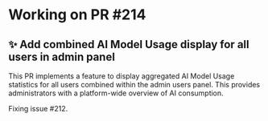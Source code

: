 # Working on PR #214

## ✨ Add combined AI Model Usage display for all users in admin panel

This PR implements a feature to display aggregated AI Model Usage statistics for all users combined within the admin users panel. This provides administrators with a platform-wide overview of AI consumption.

Fixing issue #212.
